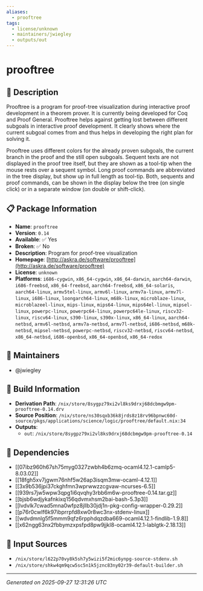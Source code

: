 ```yaml
---
aliases:
  - prooftree
tags:
  - license/unknown
  - maintainers/jwiegley
  - outputs/out
---
```


# prooftree

## 📝 Description

Prooftree is a program for proof-tree visualization during interactive
proof development in a theorem prover. It is currently being developed
for Coq and Proof General. Prooftree helps against getting lost between
different subgoals in interactive proof development. It clearly shows
where the current subgoal comes from and thus helps in developing the
right plan for solving it.

Prooftree uses different colors for the already proven subgoals, the
current branch in the proof and the still open subgoals. Sequent texts
are not displayed in the proof tree itself, but they are shown as a
tool-tip when the mouse rests over a sequent symbol. Long proof commands
are abbreviated in the tree display, but show up in full length as
tool-tip. Both, sequents and proof commands, can be shown in the display
below the tree (on single click) or in a separate window (on double or
shift-click).


## 📋 Package Information

- **Name**: `prooftree`
- **Version**: `0.14`
- **Available**: ✅ Yes
- **Broken**: ✅ No
- **Description**: Program for proof-tree visualization
- **Homepage**: [http://askra.de/software/prooftree](http://askra.de/software/prooftree)
- **License**: `unknown`
- **Platforms**: `i686-cygwin`, `x86_64-cygwin`, `x86_64-darwin`, `aarch64-darwin`, `i686-freebsd`, `x86_64-freebsd`, `aarch64-freebsd`, `x86_64-solaris`, `aarch64-linux`, `armv5tel-linux`, `armv6l-linux`, `armv7a-linux`, `armv7l-linux`, `i686-linux`, `loongarch64-linux`, `m68k-linux`, `microblaze-linux`, `microblazeel-linux`, `mips-linux`, `mips64-linux`, `mips64el-linux`, `mipsel-linux`, `powerpc-linux`, `powerpc64-linux`, `powerpc64le-linux`, `riscv32-linux`, `riscv64-linux`, `s390-linux`, `s390x-linux`, `x86_64-linux`, `aarch64-netbsd`, `armv6l-netbsd`, `armv7a-netbsd`, `armv7l-netbsd`, `i686-netbsd`, `m68k-netbsd`, `mipsel-netbsd`, `powerpc-netbsd`, `riscv32-netbsd`, `riscv64-netbsd`, `x86_64-netbsd`, `i686-openbsd`, `x86_64-openbsd`, `x86_64-redox`
## 👥 Maintainers

- @jwiegley


## 🔧 Build Information

- **Derivation Path**: `/nix/store/8sygpz79xi2vl8ks9drxj68dcbmgw9pm-prooftree-0.14.drv`
- **Source Position**: `/nix/store/ns30sqxb36k8jrds8z18rv96bpnwc60d-source/pkgs/applications/science/logic/prooftree/default.nix:34`
- **Outputs**:
  - `out`:  `/nix/store/8sygpz79xi2vl8ks9drxj68dcbmgw9pm-prooftree-0.14`

## 🔗 Dependencies

- [[07ibz960h67sh75myg0327zwbh4b6zmq-ocaml4.12.1-camlp5-8.03.02]]
- [[18fgh5xv7jgwm76nhf5w26ap3isqm3mw-ocaml-4.12.1]]
- [[3x9b536jpi37ckghfmn3wprwwzzcgvaw-ncurses-6.5]]
- [[939rs7jw5wpw3qpg1i6qvqhy3rbb6m6w-prooftree-0.14.tar.gz]]
- [[bjsb6wdjykafnkixq156qdvmxhsm2bai-bash-5.3p3]]
- [[lvdvlk7cwad5mna0wfpz8jllb30jdj1n-pkg-config-wrapper-0.29.2]]
- [[p76r0cwlf6k97ibprrpfd8xw0r8wc3nx-stdenv-linux]]
- [[wdvdmnlg5f5mmm9qfz6rpphdqzdba669-ocaml4.12.1-findlib-1.9.8]]
- [[x62ngg63nx2fbbymzxpsfpd8pw9jjkl8-ocaml4.12.1-lablgtk-2.18.13]]

## 📁 Input Sources

- `/nix/store/l622p70vy8k5sh7y5wizi5f2mic6ynpg-source-stdenv.sh`
- `/nix/store/shkw4qm9qcw5sc5n1k5jznc83ny02r39-default-builder.sh`

---
*Generated on 2025-09-27 12:31:26 UTC*
